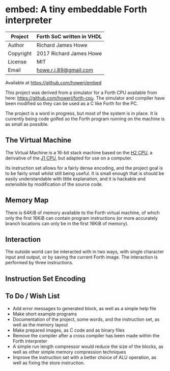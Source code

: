# embed: A tiny embeddable Forth interpreter 

| Project   | Forth SoC written in VHDL |
| --------- | ------------------------- |
| Author    | Richard James Howe        |
| Copyright | 2017 Richard James Howe   |
| License   | MIT                       |
| Email     | howe.r.j.89@gmail.com     |

Available at <https://github.com/howerj/embed>

This project was derived from a simulator for a Forth CPU available from here: 
<https://github.com/howerj/forth-cpu>. The simulator and compiler have been
modified so they can be used as a C like Forth for the PC.

The project is a word in progress, but most of the system is in place. It is
currently being code golfed so the Forth program running on the machine is as
small as possible.

## The Virtual Machine

The Virtual Machine is a 16-bit stack machine based on the [H2 CPU][], a
derivative of the [J1 CPU][], but adapted for use on a computer.

Its instruction set allows for a fairly dense encoding, and the project
goal is to be fairly small whilst still being useful.  It is small enough
that is should be easily understandable with little explanation, and it
is hackable and extensible by modification of the source code.

## Memory Map

There is 64KiB of memory available to the Forth virtual machine, of which only
the first 16KiB can contain program instructions (or more accurately branch
locations can only be in the first 16KiB of memory).

## Interaction

The outside world can be interacted with in two ways, with single character
input and output, or by saving the current Forth image. The interaction is
performed by three instructions.

## Instruction Set Encoding

## To Do / Wish List

* Add error messages to generated block, as well as a simple help file
* Make short example programs
* Documentation of the project, some words, and the instruction set, as well as
the memory layout
* Make prepared images, as C code and as binary files
* Remove the compiler after a cross compiler has been made within the Forth
interpreter
* A simple run length compressor would reduce the size of the blocks, as well
as other simple memory compression techniques
* Improve the instruction set with a better choice of ALU operation, as well
as fixing the store instruction.

[H2 CPU]: https://github.com/howerj/forth-cpu
[J1 CPU]: http://excamera.com/sphinx/fpga-j1.html
